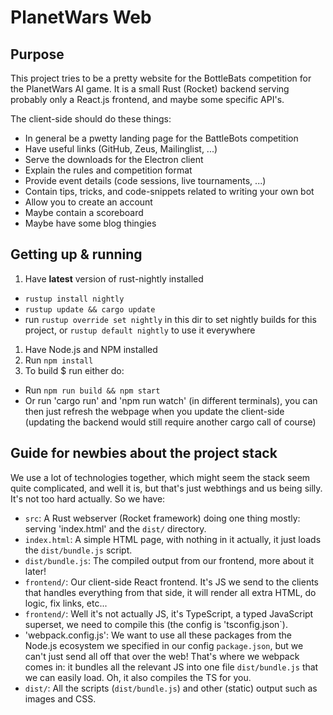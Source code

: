 # PlanetWars Web

## Purpose

This project tries to be a pretty website for the BottleBats competition for the PlanetWars AI game. It is a small Rust (Rocket) backend serving probably only a React.js frontend, and maybe some specific API's.

The client-side should do these things:

- In general be a pwetty landing page for the BattleBots competition
- Have useful links (GitHub, Zeus, Mailinglist, ...)
- Serve the downloads for the Electron client
- Explain the rules and competition format
- Provide event details (code sessions, live tournaments, ...)
- Contain tips, tricks, and code-snippets related to writing your own bot
- Allow you to create an account
- Maybe contain a scoreboard
- Maybe have some blog thingies

## Getting up & running

1. Have **latest** version of rust-nightly installed
- `rustup install nightly`
- `rustup update && cargo update`
- run `rustup override set nightly` in this dir to set nightly builds for this project, or `rustup default nightly` to use it everywhere
1. Have Node.js and NPM installed
1. Run `npm install`
1. To build $ run either do:
- Run `npm run build && npm start`
- Or run 'cargo run' and 'npm run watch' (in different terminals), you can then just refresh the webpage when you update the client-side (updating the backend would still require another cargo call of course)

## Guide for newbies about the project stack

We use a lot of technologies together, which might seem the stack seem quite complicated, and well it is, but that's just webthings and us being silly. It's not too hard actually. So we have:

- `src`: A Rust webserver (Rocket framework) doing one thing mostly: serving 'index.html' and the `dist/` directory.
- `index.html`: A simple HTML page, with nothing in it actually, it just loads the `dist/bundle.js` script.
- `dist/bundle.js`: The compiled output from our frontend, more about it later!
- `frontend/`: Our client-side React frontend. It's JS we send to the clients that handles everything from that side, it will render all extra HTML, do logic, fix links, etc...
- `frontend/`: Well it's not actually JS, it's TypeScript, a typed JavaScript superset, we need to compile this (the config is 'tsconfig.json`).
- 'webpack.config.js': We want to use all these packages from the Node.js ecosystem we specified in our config `package.json`, but we can't just send all off that over the web! That's where we webpack comes in: it bundles all the relevant JS into one file `dist/bundle.js` that we can easily load. Oh, it also compiles the TS for you.
- `dist/`: All the scripts (`dist/bundle.js`) and other (static) output such as images and CSS.